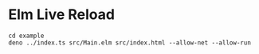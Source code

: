 # Elm Live Reload

```
cd example
deno ../index.ts src/Main.elm src/index.html --allow-net --allow-run
```
